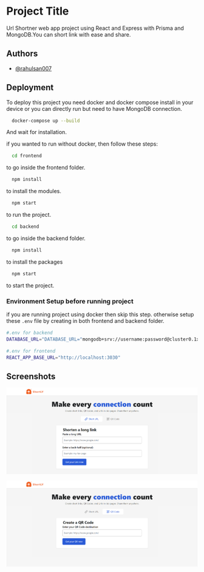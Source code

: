 # Project Title

Url Shortner web app project using React and Express with Prisma and MongoDB.You can short link with ease and share.

## Authors

- [@rahulsan007](https://github.com/rahulsan007)

## Deployment

To deploy this project you need docker and docker compose install in your device or you can directly run but need to have MongoDB connection.

```bash
  docker-compose up --build
```

And wait for installation.

if you wanted to run without docker, then follow these steps:

```bash
  cd frontend
```

to go inside the frontend folder.

```bash
  npm install
```

to install the modules.

```bash
  npm start
```

to run the project.

```bash
  cd backend
```

to go inside the backend folder.

```bash
  npm install
```

to install the packages

```bash
  npm start
```

to start the project.

### Environment Setup before running project

if you are running project using docker then skip this step. otherwise setup these `.env` file by creating in both frontend and backend folder.

```bash
#.env for backend
DATABASE_URL="DATABASE_URL="mongodb+srv://username:password@cluster0.1xwe8we.mongodb.net/short-url?retryWrites=true&w=majority""
```

```bash
#.env for frontend
REACT_APP_BASE_URL="http://localhost:3030"
```

## Screenshots

![App Screenshot](SS1.png)

![App Screenshot](SS2.png)
